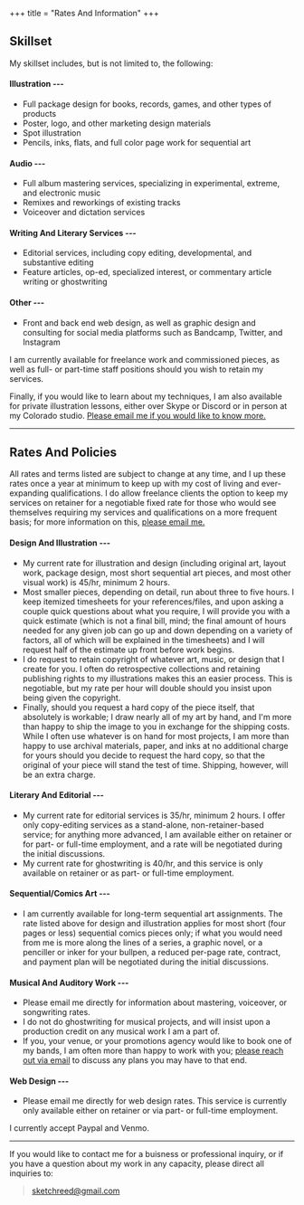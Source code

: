 +++
title = "Rates And Information"
+++


## Skillset

My skillset includes, but is not limited to, the following:


#### Illustration ---
* Full package design for books, records, games, and other types of products
* Poster, logo, and other marketing design materials
* Spot illustration
* Pencils, inks, flats, and full color page work for sequential art

#### Audio ---
* Full album mastering services, specializing in experimental, extreme, and electronic music
* Remixes and reworkings of existing tracks
* Voiceover and dictation services

#### Writing And Literary Services ---
* Editorial services, including copy editing, developmental, and substantive editing
* Feature articles, op-ed, specialized interest, or commentary article writing or ghostwriting

#### Other ---
* Front and back end web design, as well as graphic design and consulting for social media platforms such as Bandcamp, Twitter, and Instagram


I am currently available for freelance work and commissioned pieces, as well as full- or part-time staff positions should you wish to retain my services.

Finally, if you would like to learn about my techniques, I am also available for private illustration lessons, either over Skype or Discord or in person at my Colorado studio. [Please email me if you would like to know more.](mailto:sketchreed@gmail.com)

---

## Rates And Policies

All rates and terms listed are subject to change at any time, and I up these rates once a year at minimum to keep up with my cost of living and ever-expanding qualifications. I do allow freelance clients the option to keep my services on retainer for a negotiable fixed rate for those who would see themselves requiring my services and qualifications on a more frequent basis; for more information on this, [please email me.](mailto:sketchreed@gmail.com)

#### Design And Illustration ---

* My current rate for illustration and design (including original art, layout work, package design, most short sequential art pieces, and most other visual work) is 45/hr, minimum 2 hours. 
* Most smaller pieces, depending on detail, run about three to five hours. I keep itemized timesheets for your references/files, and upon asking a couple quick questions about what you require, I will provide you with a quick estimate (which is not a final bill, mind; the final amount of hours needed for any given job can go up and down depending on a variety of factors, all of which will be explained in the timesheets) and I will request half of the estimate up front before work begins.
* I do request to retain copyright of whatever art, music, or design that I create for you. I often do retrospective collections and retaining publishing rights to my illustrations makes this an easier process. This is negotiable, but my rate per hour will double should you insist upon being given the copyright.
* Finally, should you request a hard copy of the piece itself, that absolutely is workable; I draw nearly all of my art by hand, and I'm more than happy to ship the image to you in exchange for the shipping costs. While I often use whatever is on hand for most projects, I am more than happy to use archival materials, paper, and inks at no additional charge for yours should you decide to request the hard copy, so that the original of your piece will stand the test of time. Shipping, however, will be an extra charge.

#### Literary And Editorial ---

* My current rate for editorial services is 35/hr, minimum 2 hours. I offer only copy-editing services as a stand-alone, non-retainer-based service; for anything more advanced, I am available either on retainer or for part- or full-time employment, and a rate will be negotiated during the initial discussions.
* My current rate for ghostwriting is 40/hr, and this service is only available on retainer or as part- or full-time employment.

#### Sequential/Comics Art ---

* I am currently available for long-term sequential art assignments. The rate listed above for design and illustration applies for most short (four pages or less) sequential comics pieces only; if what you would need from me is more along the lines of a series, a graphic novel, or a penciller or inker for your bullpen, a reduced per-page rate, contract, and payment plan will be negotiated during the initial discussions.

#### Musical And Auditory Work ---

* Please email me directly for information about mastering, voiceover, or songwriting rates.
* I do not do ghostwriting for musical projects, and will insist upon a production credit on any musical work I am a part of.
* If you, your venue, or your promotions agency would like to book one of my bands, I am often more than happy to work with you; [please reach out via email](mailto:sketchreed@gmail.com) to discuss any plans you may have to that end.

#### Web Design ---

* Please email me directly for web design rates. This service is currently only available either on retainer or via part- or full-time employment.

I currently accept Paypal and Venmo.

---

If you would like to contact me for a buisness or professional inquiry, or if you have a question about my work in any capacity, please direct all inquiries to:

> [sketchreed@gmail.com](mailto:sketchreed@gmail.com)
